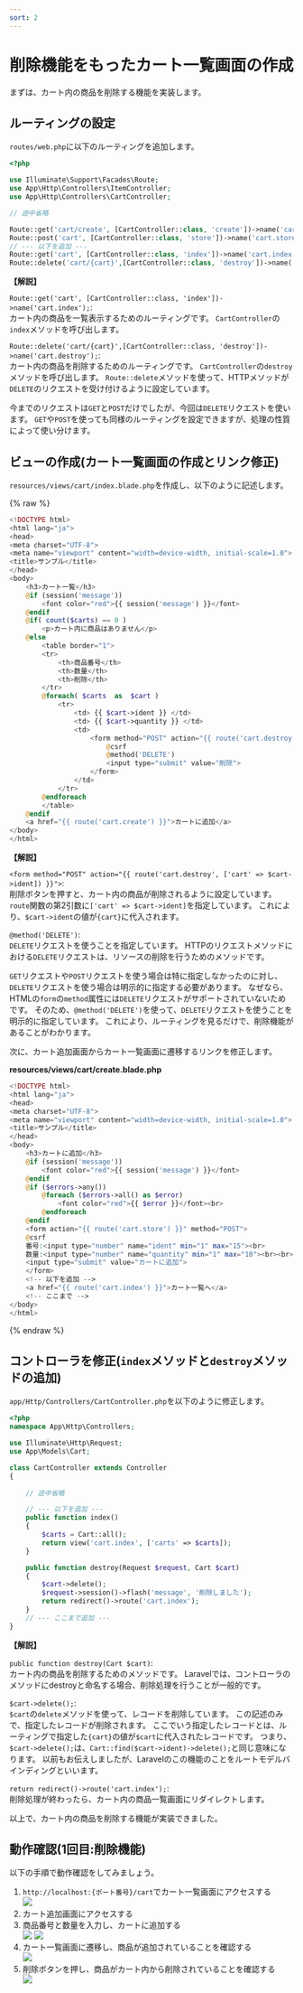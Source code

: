```yaml
---
sort: 2
---
```

# 削除機能をもったカート一覧画面の作成

まずは、カート内の商品を削除する機能を実装します。

## ルーティングの設定

`routes/web.php`に以下のルーティングを追加します。

```php
<?php

use Illuminate\Support\Facades\Route;
use App\Http\Controllers\ItemController;
use App\Http\Controllers\CartController;

// 途中省略

Route::get('cart/create', [CartController::class, 'create'])->name('cart.create');
Route::post('cart', [CartController::class, 'store'])->name('cart.store');
// --- 以下を追加 ---
Route::get('cart', [CartController::class, 'index'])->name('cart.index');
Route::delete('cart/{cart}',[CartController::class, 'destroy'])->name('cart.destroy');
```

**【解説】**

`Route::get('cart', [CartController::class, 'index'])->name('cart.index');`: <br>
カート内の商品を一覧表示するためのルーティングです。
`CartController`の`index`メソッドを呼び出します。

`Route::delete('cart/{cart}',[CartController::class, 'destroy'])->name('cart.destroy');`: <br>
カート内の商品を削除するためのルーティングです。
`CartController`の`destroy`メソッドを呼び出します。
`Route::delete`メソッドを使って、HTTPメソッドが`DELETE`のリクエストを受け付けるように設定しています。

今までのリクエストは`GET`と`POST`だけでしたが、今回は`DELETE`リクエストを使います。
`GET`や`POST`を使っても同様のルーティングを設定できますが、処理の性質によって使い分けます。

## ビューの作成(カート一覧画面の作成とリンク修正)

`resources/views/cart/index.blade.php`を作成し、以下のように記述します。

{% raw %}

```php
<!DOCTYPE html>
<html lang="ja">
<head>
<meta charset="UTF-8">
<meta name="viewport" content="width=device-width, initial-scale=1.0">
<title>サンプル</title>
</head>
<body>
    <h3>カート一覧</h3>
    @if (session('message'))
        <font color="red">{{ session('message') }}</font>
    @endif
    @if( count($carts) == 0 )
        <p>カート内に商品はありません</p>
    @else
        <table border="1">
        <tr>
            <th>商品番号</th>
            <th>数量</th>
            <th>削除</th>
        </tr>
        @foreach( $carts  as  $cart )
            <tr>
                <td> {{ $cart->ident }} </td>
                <td> {{ $cart->quantity }} </td>
                <td>
                    <form method="POST" action="{{ route('cart.destroy', ['cart' => $cart->ident]) }}">
                        @csrf
                        @method('DELETE')
                        <input type="submit" value="削除">
                    </form>
                </td>
            </tr>
        @endforeach
        </table>
    @endif
    <a href="{{ route('cart.create') }}">カートに追加</a>
</body>
</html>
```

**【解説】**

`<form method="POST" action="{{ route('cart.destroy', ['cart' => $cart->ident]) }}">`: <br>
削除ボタンを押すと、カート内の商品が削除されるように設定しています。
`route`関数の第2引数に`['cart' => $cart->ident]`を指定しています。
これにより、`$cart->ident`の値が`{cart}`に代入されます。

`@method('DELETE')`: <br>
`DELETE`リクエストを使うことを指定しています。
HTTPのリクエストメソッドにおける`DELETE`リクエストは、リソースの削除を行うためのメソッドです。

`GET`リクエストや`POST`リクエストを使う場合は特に指定しなかったのに対し、`DELETE`リクエストを使う場合は明示的に指定する必要があります。
なぜなら、HTMLの`form`の`method`属性には`DELETE`リクエストがサポートされていないためです。
そのため、`@method('DELETE')`を使って、`DELETE`リクエストを使うことを明示的に指定しています。
これにより、ルーティングを見るだけで、削除機能があることがわかります。

次に、カート追加画面からカート一覧画面に遷移するリンクを修正します。

**resources/views/cart/create.blade.php**

```php
<!DOCTYPE html>
<html lang="ja">
<head>
<meta charset="UTF-8">
<meta name="viewport" content="width=device-width, initial-scale=1.0">
<title>サンプル</title>
</head>
<body>
    <h3>カートに追加</h3>
    @if (session('message'))
        <font color="red">{{ session('message') }}</font>
    @endif
    @if ($errors->any())
        @foreach ($errors->all() as $error)
            <font color="red">{{ $error }}</font><br>
        @endforeach
    @endif
    <form action="{{ route('cart.store') }}" method="POST">
    @csrf
    番号:<input type="number" name="ident" min="1" max="15"><br>
    数量:<input type="number" name="quantity" min="1" max="10"><br><br>
    <input type="submit" value="カートに追加">
    </form>
    <!-- 以下を追加 -->
    <a href="{{ route('cart.index') }}">カート一覧へ</a>
    <!-- ここまで -->
</body>
</html>
```

{% endraw %}

## コントローラを修正(`index`メソッドと`destroy`メソッドの追加)

`app/Http/Controllers/CartController.php`を以下のように修正します。

```php
<?php
namespace App\Http\Controllers;

use Illuminate\Http\Request;
use App\Models\Cart;

class CartController extends Controller
{
    
    // 途中省略

    // --- 以下を追加 ---
    public function index()
    {
        $carts = Cart::all();
        return view('cart.index', ['carts' => $carts]);
    }

    public function destroy(Request $request, Cart $cart)
    {
        $cart->delete();
        $request->session()->flash('message', '削除しました');
        return redirect()->route('cart.index');
    }
    // --- ここまで追加 ---
}
```

**【解説】**

`public function destroy(Cart $cart)`: <br>
カート内の商品を削除するためのメソッドです。
Laravelでは、コントローラのメソッドにdestroyと命名する場合、削除処理を行うことが一般的です。

`$cart->delete();`: <br>
`$cart`の`delete`メソッドを使って、レコードを削除しています。
この記述のみで、指定したレコードが削除されます。
ここでいう指定したレコードとは、ルーティングで指定した`{cart}`の値が`$cart`に代入されたレコードです。
つまり、`$cart->delete();`は、`Cart::find($cart->ident)->delete();`と同じ意味になります。
以前もお伝えしましたが、Laravelのこの機能のことをルートモデルバインディングといいます。

`return redirect()->route('cart.index');`: <br>
削除処理が終わったら、カート内の商品一覧画面にリダイレクトします。

以上で、カート内の商品を削除する機能が実装できました。

## 動作確認(1回目:削除機能)

以下の手順で動作確認をしてみましょう。

1. `http://localhost:{ポート番号}/cart`でカート一覧画面にアクセスする<br>
    ![](./images/delete_kakunin1.png)
2. カート追加画面にアクセスする<br>
3. 商品番号と数量を入力し、カートに追加する<br>
    ![](./images/delete_kakunin2.png)
   ![](./images/delete_kakunin3.png)
4. カート一覧画面に遷移し、商品が追加されていることを確認する<br>
   ![](./images/delete_kakunin4.png)
5. 削除ボタンを押し、商品がカート内から削除されていることを確認する<br>
   ![](./images/delete_kakunin5.png)